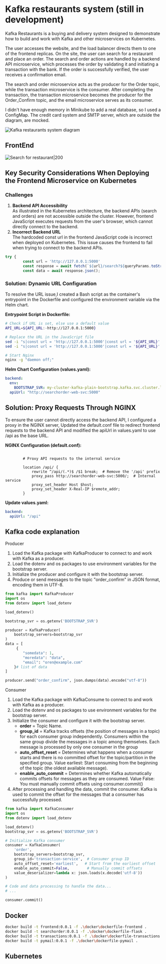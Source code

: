 # Kafka restaurants system (still in development)

Kafka Restaurants is a buying and delivery system designed to demonstrate how to build and work with Kafka and other microservices on Kubernetes.

The user accesses the website, and the load balancer directs them to one of the frontend replicas. On the site, the user can search for a restaurant and place an order. The search and order actions are handled by a backend API microservice, which processes the order by validating it and initiating a transaction with the bank. If the order is successfully verified, the user receives a confirmation email.

The search and order microservice acts as the producer for the Order topic, while the transaction microservice is the consumer. After completing the transaction, the transaction microservice becomes the producer for the Order_Confirm topic, and the email microservice serves as its consumer.

I didn't have enough memory in Minikube to add a real database,
so I used a ConfigMap.
The credit card system and SMTP server, which are outside the diagram, are mocked.

![Kafka restaurants system diagram](/media/system%20diagram.png) 

## FrontEnd

![Search for restaurant|200](/media/frontend.png)

## Key Security Considerations When Deploying the Frontend Microservice on Kubernetes
### Challenges
1. <b> Backend API Accessibility </b> <br/>
   As illustrated in the Kubernetes architecture, the backend APIs (search and orders) are not accessible outside the cluster. However, frontend JavaScript executes requests from the user's browser, which cannot directly connect to the backend.
2. <b>Incorrect Backend URL</b> </br>
      The hardcoded const url in the frontend JavaScript code is incorrect when deployed on Kubernetes. This issue causes the frontend to fail when trying to connect to the backend APIs.

```javascript
try {
        const url = 'http://127.0.0.1:5000'
        const response = await fetch(`${url}/search?${queryParams.toString()}`);
        const data = await response.json();

```
### Solution: Dynamic URL Configuration

To resolve the URL issue,I created a Bash script as the container's entrypoint in the Dockerfile and configured the environment variable via the Helm chart.

<b>Entrypoint Script in Dockerfile:</b>
```sh
# Check if URL is set, else use a default value
API_URL=${API_URL:-http://127.0.0.1:5000}

# Replace the URL in the JavaScript file
sed -i "s|const url = 'http://127.0.0.1:5000'|const url = '${API_URL}'|" /usr/share/nginx/html/script.js
sed -i "s|const url = 'http://127.0.0.1:5000'|const url = '${API_URL}'|" /usr/share/nginx/html/orders.html

# Start Nginx
nginx -g "daemon off;"
```
<b>Helm Chart Configuration (values.yaml):</b>
```yaml
backend:
  env:
    BOOTSTRAP_SVR: my-cluster-kafka-plain-bootstrap.kafka.svc.cluster.local:9092
  apiUrl: "http://searchorder-web-svc:5000"
```

## Solution: Proxy Requests Through NGINX
To ensure the user cannot directly access the backend API, I configured a proxy in the NGINX server, Updated the default.conf file to redirect frontend requests to the backend API and modified the apiUrl in values.yaml to use /api as the base URL.

<b>NGINX Configuration (default.conf):</b>
```nginx
        
        # Proxy API requests to the internal service
        
        location /api/ {
            rewrite ^/api/(.*)$ /$1 break;  # Remove the '/api' prefix
            proxy_pass http://searchorder-web-svc:5000/;  # Internal service
            proxy_set_header Host $host;
            proxy_set_header X-Real-IP $remote_addr;
        }
```
<b>Update values.yaml:</b>
```yaml
backend:
  apiUrl: "/api"
```



## Kafka code explanation

Producer <br/>
1. Load the Kafka package with KafkaProducer to connect to and work with Kafka as a producer.
2. Load the dotenv and os packages to use environment variables for the bootstrap server.
3. Initialize the producer and configure it with the bootstrap server.
4. Produce or send messages to the topic "order_confirm" in JSON format, encoding them in UTF-8.
```py
from kafka import KafkaProducer
import os
from dotenv import load_dotenv

load_dotenv()

bootstrap_svr = os.getenv('BOOTSTRAP_SVR') 

producer = KafkaProducer(
    bootstrap_servers=bootstrap_svr
)
data = [
     {
        "somedata": 1,
        "moredata": "data",
        "email": "oren@example.com"
    }# list of data
]  

producer.send("order_confirm", json.dumps(data).encode("utf-8"))
```

Consumer <br/>
1. Load the Kafka package with KafkaConsume to connect to and work with Kafka as a producer.
2. Load the dotenv and os packages to use environment variables for the bootstrap server.
3. Initialize the consumer and configure it with the bootstrap server.
    * <b>order</b> = Topic Name. 
    * <b>group_id</b> = Kafka tracks offsets (the position of messages in a topic) for each consumer group independently. Consumers within the same group divide the messages in a topic among themselves. Each message is processed by only one consumer in the group
    * <b>auto_offset_reset</b> = Determines what happens when a consumer starts and there is no committed offset for the topic/partition in the specified group. Value earliest: Start consuming from the beginning of the topic (the oldest available message).
    * <b>enable_auto_commit</b> = Determines whether Kafka automatically commits offsets for messages as they are consumed. Value False: You must manually commit offsets using consumer.commit()
4. After processing and handling the data, commit the consumer.  Kafka is used to commit the offset for the messages that a consumer has successfully processed.
```python
from kafka import KafkaConsumer
import os
from dotenv import load_dotenv

load_dotenv()
bootstrap_svr = os.getenv('BOOTSTRAP_SVR') 

# Initialize Kafka consumer
consumer = KafkaConsumer(
    'order',
    bootstrap_servers=bootstrap_svr,
    group_id='transaction-service',  # Consumer group ID
    auto_offset_reset='earliest',   # Start from the earliest offset
    enable_auto_commit=False,        # Manually commit offsets
    value_deserializer=lambda x: json.loads(x.decode('utf-8'))
)

# Code and data processing to handle the data... 
# ...

consumer.commit()

```
## Docker
```sh
docker build -t frontend:0.0.1 -f .\docker\dockerfile-frontend .
docker build -t searchorder:0.0.1 -f .\docker\dockerfile-flask .  
docker build -t transactions:0.0.1 -f .\docker\dockerfile-transactions .
docker build -t pymail:0.0.1 -f .\docker\dockerfile-pymail .
```

## Kubernetes
